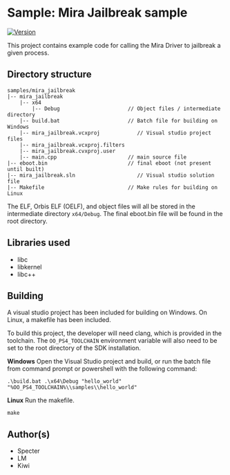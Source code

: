 # Sample: Mira Jailbreak sample

[![Version](https://img.shields.io/badge/Version-1.0-brightgreen.svg)](https://github.com/Cryptogenic/OpenOrbis-PS4-Toolchain)

This project contains example code for calling the Mira Driver to jailbreak a given process.



## Directory structure
```
samples/mira_jailbreak
|-- mira_jailbreak 
    |-- x64
        |-- Debug                      // Object files / intermediate directory
    |-- build.bat                      // Batch file for building on Windows
    |-- mira_jailbreak.vcxproj            // Visual studio project files
    |-- mira_jailbreak.vcxproj.filters
    |-- mira_jailbreak.cvxproj.user
    |-- main.cpp                       // main source file
|-- eboot.bin                          // final eboot (not present until built)
|-- mira_jailbreak.sln                    // Visual studio solution file
|-- Makefile                           // Make rules for building on Linux
```
The ELF, Orbis ELF (OELF), and object files will all be stored in the intermediate directory `x64/Debug`. The final eboot.bin file will be found in the root directory.



## Libraries used

- libc
- libkernel
- libc++



## Building

A visual studio project has been included for building on Windows. On Linux, a makefile has been included.

To build this project, the developer will need clang, which is provided in the toolchain. The `OO_PS4_TOOLCHAIN` environment variable will also need to be set to the root directory of the SDK installation.

__Windows__
Open the Visual Studio project and build, or run the batch file from command prompt or powershell with the following command:
```
.\build.bat .\x64\Debug "hello_world" "%OO_PS4_TOOLCHAIN%\\samples\\hello_world"
```

__Linux__
Run the makefile.
```
make
```



## Author(s)

- Specter
- LM
- Kiwi
